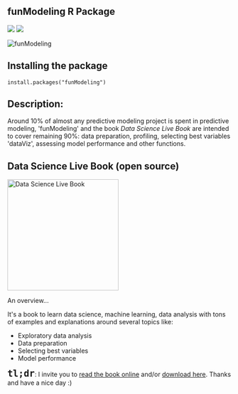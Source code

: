 ## funModeling R Package

![](http://cranlogs.r-pkg.org/badges/funModeling)
![](http://cranlogs.r-pkg.org/badges/grand-total/funModeling?color=orange)

![funModeling](https://datascienceheroes.com/img/blog/funModeling_cover.png)

## Installing the package

```
install.packages("funModeling")
```

## Description: 

Around 10% of almost any predictive modeling project is spent in predictive modeling, 'funModeling' and the book *Data Science Live Book* are intended to cover remaining 90%: data preparation, profiling, selecting best variables 'dataViz', assessing model performance and other functions.

## Data Science Live Book (open source)

<img src="https://datascienceheroes.com/img/blog/book_cover_hidef.png" alt="Data Science Live Book" width="250px">

An overview...

It's a book to learn data science, machine learning, data analysis with tons of examples and explanations around several topics like:
 
- Exploratory data analysis
- Data preparation
- Selecting best variables
- Model performance


<font size="+2">**`tl;dr`**</font>: I invite you to <a href="https://livebook.datascienceheroes.com" target="blank">read the book online</a> and/or <a href="https://livebook.datascienceheroes.com/download-book.html" target="blank">download here</a>. Thanks and have a nice day :)


